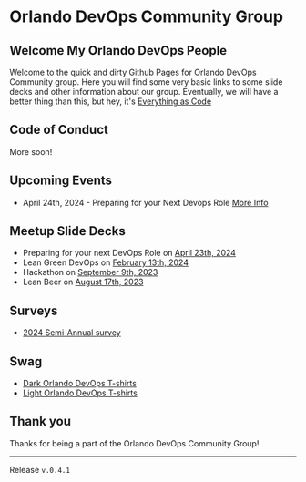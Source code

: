 # Orlando DevOps Community Group

## Welcome My Orlando DevOps People

Welcome to the quick and dirty Github Pages for Orlando DevOps Community group. Here you will find some very basic links to some slide decks and other information about our group. Eventually, we will have a better thing than this, but hey, it's [Everything as Code](https://snohio.github.io/eac)

## Code of Conduct

More soon!

## Upcoming Events

* April 24th, 2024 - Preparing for your Next Devops Role [More Info](./events/skillup.md)

## Meetup Slide Decks

* Preparing for your next DevOps Role on [April 23th, 2024](decks/2024-04-24-get-a-job.html)
* Lean Green DevOps on [February 13th, 2024](decks/2024-02-13-Lean-Green-DevOps.html)
* Hackathon on [September 9th, 2023](decks/september-2023-hackathon.html)
* Lean Beer on [August 17th, 2023](decks/august-23-lean-beer.html)
  
## Surveys

* [2024 Semi-Annual survey](https://docs.google.com/forms/d/1fxfryb8sQAYBP86qinS1jTkErEUCvEsVK3I0d7-ScLA)

## Swag

* [Dark Orlando DevOps T-shirts](https://www.printful.com/product-template/57412421/52d2a145108a82ce89938575eeb1860d)
* [Light Orlando DevOps T-shirts](https://www.printful.com/product-template/65691517/513c671a894c5c438a88b60e17dd45b0)

## Thank you

Thanks for being a part of the Orlando DevOps Community Group!
___
Release `v.0.4.1`
